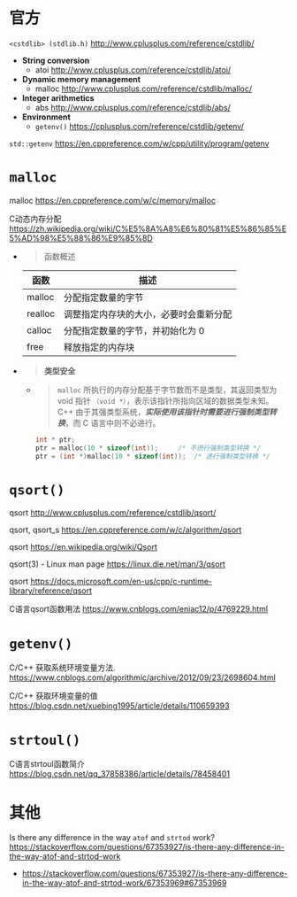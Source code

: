 
# 官方

`<cstdlib> (stdlib.h)` http://www.cplusplus.com/reference/cstdlib/
- **String conversion**
  * atoi http://www.cplusplus.com/reference/cstdlib/atoi/
- **Dynamic memory management**
  * malloc http://www.cplusplus.com/reference/cstdlib/malloc/
- **Integer arithmetics**
  * abs http://www.cplusplus.com/reference/cstdlib/abs/
- **Environment**
  * `getenv()` https://cplusplus.com/reference/cstdlib/getenv/

`std::getenv` https://en.cppreference.com/w/cpp/utility/program/getenv

# `malloc` 

malloc https://en.cppreference.com/w/c/memory/malloc

C动态内存分配 https://zh.wikipedia.org/wiki/C%E5%8A%A8%E6%80%81%E5%86%85%E5%AD%98%E5%88%86%E9%85%8D
- > 函数概述

  | 函数 | 描述 |
  | --- | --- |
  | malloc	| 分配指定数量的字节 |
  | realloc | 调整指定内存块的大小，必要时会重新分配 |
  | calloc | 分配指定数量的字节，并初始化为 0 |
  | free | 释放指定的内存块 |

- > **类型安全**
  * > `malloc` 所执行的内存分配基于字节数而不是类型，其返回类型为 void 指针 `（void *）`，表示该指针所指向区域的数据类型未知。C++ 由于其强类型系统，***实际使用该指针时需要进行强制类型转换***，而 C 语言中则不必进行。
    ```c
    int * ptr;
    ptr = malloc(10 * sizeof(int));		/* 不进行强制类型转换 */
    ptr = (int *)malloc(10 * sizeof(int));	/* 进行强制类型转换 */
    ```

# `qsort()`

qsort http://www.cplusplus.com/reference/cstdlib/qsort/

qsort, qsort_s https://en.cppreference.com/w/c/algorithm/qsort

qsort https://en.wikipedia.org/wiki/Qsort

qsort(3) - Linux man page https://linux.die.net/man/3/qsort

qsort https://docs.microsoft.com/en-us/cpp/c-runtime-library/reference/qsort

C语言qsort函数用法 https://www.cnblogs.com/eniac12/p/4769229.html

# `getenv()`

C/C++ 获取系统环境变量方法. https://www.cnblogs.com/algorithmic/archive/2012/09/23/2698604.html

C/C++ 获取环境变量的值 https://blog.csdn.net/xuebing1995/article/details/110659393

# `strtoul()`

C语言strtoul函数简介 https://blog.csdn.net/qq_37858386/article/details/78458401

# 其他

Is there any difference in the way `atof` and `strtod` work? https://stackoverflow.com/questions/67353927/is-there-any-difference-in-the-way-atof-and-strtod-work
- https://stackoverflow.com/questions/67353927/is-there-any-difference-in-the-way-atof-and-strtod-work/67353969#67353969
